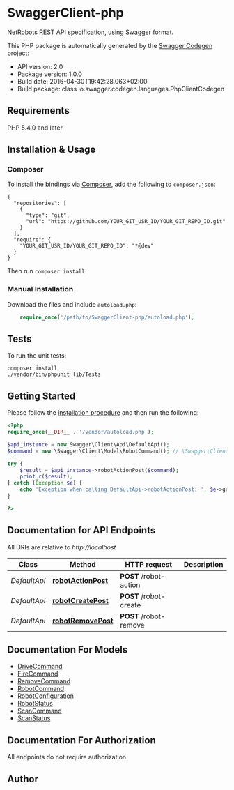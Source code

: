 # SwaggerClient-php
NetRobots REST API specification, using Swagger format.

This PHP package is automatically generated by the [Swagger Codegen](https://github.com/swagger-api/swagger-codegen) project:

- API version: 2.0
- Package version: 1.0.0
- Build date: 2016-04-30T19:42:28.063+02:00
- Build package: class io.swagger.codegen.languages.PhpClientCodegen

## Requirements

PHP 5.4.0 and later

## Installation & Usage
### Composer

To install the bindings via [Composer](http://getcomposer.org/), add the following to `composer.json`:

```
{
  "repositories": [
    {
      "type": "git",
      "url": "https://github.com/YOUR_GIT_USR_ID/YOUR_GIT_REPO_ID.git"
    }
  ],
  "require": {
    "YOUR_GIT_USR_ID/YOUR_GIT_REPO_ID": "*@dev"
  }
}
```

Then run `composer install`

### Manual Installation

Download the files and include `autoload.php`:

```php
    require_once('/path/to/SwaggerClient-php/autoload.php');
```

## Tests 

To run the unit tests:

```
composer install
./vendor/bin/phpunit lib/Tests
```

## Getting Started

Please follow the [installation procedure](#installation--usage) and then run the following:

```php
<?php
require_once(__DIR__ . '/vendor/autoload.php');

$api_instance = new Swagger\Client\Api\DefaultApi();
$command = new \Swagger\Client\Model\RobotCommand(); // \Swagger\Client\Model\RobotCommand | 

try {
    $result = $api_instance->robotActionPost($command);
    print_r($result);
} catch (Exception $e) {
    echo 'Exception when calling DefaultApi->robotActionPost: ', $e->getMessage(), "\n";
}

?>
```

## Documentation for API Endpoints

All URIs are relative to *http://localhost*

Class | Method | HTTP request | Description
------------ | ------------- | ------------- | -------------
*DefaultApi* | [**robotActionPost**](docs/DefaultApi.md#robotactionpost) | **POST** /robot-action | 
*DefaultApi* | [**robotCreatePost**](docs/DefaultApi.md#robotcreatepost) | **POST** /robot-create | 
*DefaultApi* | [**robotRemovePost**](docs/DefaultApi.md#robotremovepost) | **POST** /robot-remove | 


## Documentation For Models

 - [DriveCommand](docs/DriveCommand.md)
 - [FireCommand](docs/FireCommand.md)
 - [RemoveCommand](docs/RemoveCommand.md)
 - [RobotCommand](docs/RobotCommand.md)
 - [RobotConfiguration](docs/RobotConfiguration.md)
 - [RobotStatus](docs/RobotStatus.md)
 - [ScanCommand](docs/ScanCommand.md)
 - [ScanStatus](docs/ScanStatus.md)


## Documentation For Authorization

 All endpoints do not require authorization.


## Author




